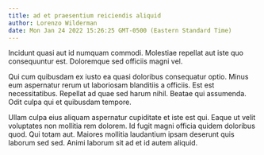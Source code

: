 ```yaml
---
title: ad et praesentium reiciendis aliquid
author: Lorenzo Wilderman
date: Mon Jan 24 2022 15:26:25 GMT-0500 (Eastern Standard Time)
---
```

Incidunt quasi aut id numquam commodi. Molestiae repellat aut iste quo consequuntur est. Doloremque sed officiis magni vel.

 Qui cum quibusdam ex iusto ea quasi doloribus consequatur optio. Minus eum aspernatur rerum ut laboriosam blanditiis a officiis. Est est necessitatibus. Repellat ad quae sed harum nihil. Beatae qui assumenda. Odit culpa qui et quibusdam tempore.

 Ullam culpa eius aliquam aspernatur cupiditate et iste est qui. Eaque ut velit voluptates non mollitia rem dolorem. Id fugit magni officia quidem doloribus quod. Qui totam aut. Maiores mollitia laudantium ipsam deserunt quis laborum sed sed. Animi laborum sit ad et id autem aliquid.